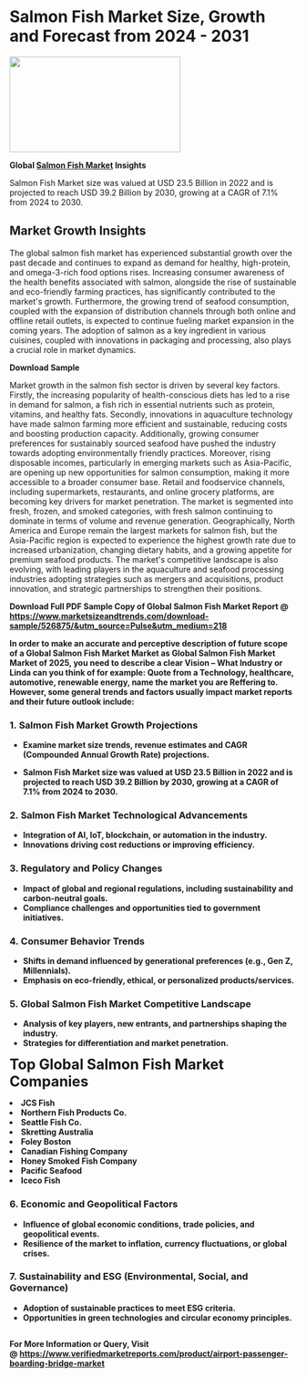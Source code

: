 <H1>Salmon Fish Market Size, Growth and Forecast from 2024 - 2031</H1><img class="aligncenter size-medium wp-image-584254" src="https://thirdeyenews.in/wp-content/uploads/2024/09/Global-Market-Research-300x168.jpeg" alt="" width="300" height="168" /><p><strong>Global&nbsp;<a href="https://www.marketsizeandtrends.com/download-sample/526875/&amp;utm_source=Pulse&amp;utm_medium=218">Salmon Fish Market</a> Insights</strong></p><p>Salmon Fish Market size was valued at USD 23.5 Billion in 2022 and is projected to reach USD 39.2 Billion by 2030, growing at a CAGR of 7.1% from 2024 to 2030.</p><p><h2>Market Growth Insights</h2> <p>The global salmon fish market has experienced substantial growth over the past decade and continues to expand as demand for healthy, high-protein, and omega-3-rich food options rises. Increasing consumer awareness of the health benefits associated with salmon, alongside the rise of sustainable and eco-friendly farming practices, has significantly contributed to the market's growth. Furthermore, the growing trend of seafood consumption, coupled with the expansion of distribution channels through both online and offline retail outlets, is expected to continue fueling market expansion in the coming years. The adoption of salmon as a key ingredient in various cuisines, coupled with innovations in packaging and processing, also plays a crucial role in market dynamics.</p> <p><strong>Download Sample</strong></p> <p>Market growth in the salmon fish sector is driven by several key factors. Firstly, the increasing popularity of health-conscious diets has led to a rise in demand for salmon, a fish rich in essential nutrients such as protein, vitamins, and healthy fats. Secondly, innovations in aquaculture technology have made salmon farming more efficient and sustainable, reducing costs and boosting production capacity. Additionally, growing consumer preferences for sustainably sourced seafood have pushed the industry towards adopting environmentally friendly practices. Moreover, rising disposable incomes, particularly in emerging markets such as Asia-Pacific, are opening up new opportunities for salmon consumption, making it more accessible to a broader consumer base. Retail and foodservice channels, including supermarkets, restaurants, and online grocery platforms, are becoming key drivers for market penetration. The market is segmented into fresh, frozen, and smoked categories, with fresh salmon continuing to dominate in terms of volume and revenue generation. Geographically, North America and Europe remain the largest markets for salmon fish, but the Asia-Pacific region is expected to experience the highest growth rate due to increased urbanization, changing dietary habits, and a growing appetite for premium seafood products. The market's competitive landscape is also evolving, with leading players in the aquaculture and seafood processing industries adopting strategies such as mergers and acquisitions, product innovation, and strategic partnerships to strengthen their positions. <p><strong></p><p><span class=""><strong>Download Full PDF Sample Copy of Global Salmon Fish Market Report</strong> @ <a href="https://www.marketsizeandtrends.com/download-sample/526875/&amp;utm_source=Pulse&amp;utm_medium=218" target="_blank">https://www.marketsizeandtrends.com/download-sample/526875/&amp;utm_source=Pulse&amp;utm_medium=218</a></span></p><p>In order to make an accurate and perceptive description of future scope of a Global&nbsp;Salmon Fish Market Market as Global&nbsp;Salmon Fish Market Market of 2025, you need to describe a clear Vision &ndash; What Industry or Linda can you think of for example: Quote from a Technology, healthcare, automotive, renewable energy, name the market you are Reffering to. However, some general trends and factors usually impact market reports and their future outlook include:</p><h3>1.&nbsp;<strong>Salmon Fish Market Growth Projections</strong></h3><ul><li>Examine market size trends, revenue estimates and CAGR (Compounded Annual Growth Rate) projections.</li><li><p>Salmon Fish Market size was valued at USD 23.5 Billion in 2022 and is projected to reach USD 39.2 Billion by 2030, growing at a CAGR of 7.1% from 2024 to 2030.</p></li></ul><h3>2.&nbsp;<strong>Salmon Fish Market Technological Advancements</strong></h3><ul><li>Integration of AI, IoT, blockchain, or automation in the industry.</li><li>Innovations driving cost reductions or improving efficiency.</li></ul><h3>3.&nbsp;<strong>Regulatory and Policy Changes</strong></h3><ul><li>Impact of global and regional regulations, including sustainability and carbon-neutral goals.</li><li>Compliance challenges and opportunities tied to government initiatives.</li></ul><h3>4.&nbsp;<strong>Consumer Behavior Trends</strong></h3><ul><li>Shifts in demand influenced by generational preferences (e.g., Gen Z, Millennials).</li><li>Emphasis on eco-friendly, ethical, or personalized products/services.</li></ul><h3>5.&nbsp;<strong>Global Salmon Fish Market Competitive Landscape</strong></h3><ul><li>Analysis of key players, new entrants, and partnerships shaping the industry.</li><li>Strategies for differentiation and market penetration.</li></ul><p data-pm-slice="1 1 []"><span style="color: inherit; font-family: inherit; font-size: 25px;">Top Global Salmon Fish Market Companies</span></p><div class="" data-test-id=""><p><li>JCS Fish</li><li> Northern Fish Products Co.</li><li> Seattle Fish Co.</li><li> Skretting Australia</li><li> Foley Boston</li><li> Canadian Fishing Company</li><li> Honey Smoked Fish Company</li><li> Pacific Seafood</li><li> Iceco Fish</li></p></div><h3>6.&nbsp;<strong>Economic and Geopolitical Factors</strong></h3><ul><li>Influence of global economic conditions, trade policies, and geopolitical events.</li><li>Resilience of the market to inflation, currency fluctuations, or global crises.</li></ul><h3>7.&nbsp;<strong>Sustainability and ESG (Environmental, Social, and Governance)</strong></h3><ul><li>Adoption of sustainable practices to meet ESG criteria.</li><li>Opportunities in green technologies and circular economy principles.</li></ul><h2><strong style="font-size: 14px;">For More Information or Query, Visit @&nbsp;</strong><a style="background-color: #ffffff; font-size: 14px;" href="https://www.marketsizeandtrends.com/report/salmon-fish-market/" target="_blank">https://www.verifiedmarketreports.com/product/airport-passenger-boarding-bridge-market</a></h2>

